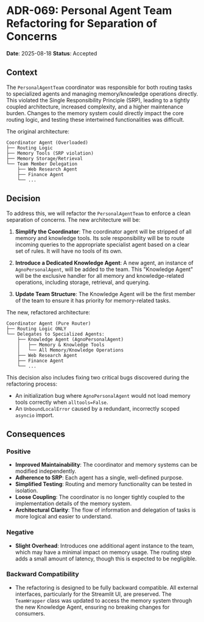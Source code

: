 # ADR-069: Personal Agent Team Refactoring for Separation of Concerns

**Date**: 2025-08-18
**Status**: Accepted

## Context

The `PersonalAgentTeam` coordinator was responsible for both routing tasks to specialized agents and managing memory/knowledge operations directly. This violated the Single Responsibility Principle (SRP), leading to a tightly coupled architecture, increased complexity, and a higher maintenance burden. Changes to the memory system could directly impact the core routing logic, and testing these intertwined functionalities was difficult.

The original architecture:
```
Coordinator Agent (Overloaded)
├── Routing Logic
├── Memory Tools (SRP violation)
├── Memory Storage/Retrieval
└── Team Member Delegation
    ├── Web Research Agent
    ├── Finance Agent
    └── ...
```

## Decision

To address this, we will refactor the `PersonalAgentTeam` to enforce a clean separation of concerns. The new architecture will be:

1.  **Simplify the Coordinator**: The coordinator agent will be stripped of all memory and knowledge tools. Its sole responsibility will be to route incoming queries to the appropriate specialist agent based on a clear set of rules. It will have no tools of its own.

2.  **Introduce a Dedicated Knowledge Agent**: A new agent, an instance of `AgnoPersonalAgent`, will be added to the team. This "Knowledge Agent" will be the exclusive handler for all memory and knowledge-related operations, including storage, retrieval, and querying.

3.  **Update Team Structure**: The Knowledge Agent will be the first member of the team to ensure it has priority for memory-related tasks.

The new, refactored architecture:
```
Coordinator Agent (Pure Router)
├── Routing Logic ONLY
└── Delegates to Specialized Agents:
    ├── Knowledge Agent (AgnoPersonalAgent)
    │   ├── Memory & Knowledge Tools
    │   └── All Memory/Knowledge Operations
    ├── Web Research Agent
    ├── Finance Agent
    └── ...
```

This decision also includes fixing two critical bugs discovered during the refactoring process:
-   An initialization bug where `AgnoPersonalAgent` would not load memory tools correctly when `alltools=False`.
-   An `UnboundLocalError` caused by a redundant, incorrectly scoped `asyncio` import.

## Consequences

### Positive
-   **Improved Maintainability**: The coordinator and memory systems can be modified independently.
-   **Adherence to SRP**: Each agent has a single, well-defined purpose.
-   **Simplified Testing**: Routing and memory functionality can be tested in isolation.
-   **Loose Coupling**: The coordinator is no longer tightly coupled to the implementation details of the memory system.
-   **Architectural Clarity**: The flow of information and delegation of tasks is more logical and easier to understand.

### Negative
-   **Slight Overhead**: Introduces one additional agent instance to the team, which may have a minimal impact on memory usage. The routing step adds a small amount of latency, though this is expected to be negligible.

### Backward Compatibility
-   The refactoring is designed to be fully backward compatible. All external interfaces, particularly for the Streamlit UI, are preserved. The `TeamWrapper` class was updated to access the memory system through the new Knowledge Agent, ensuring no breaking changes for consumers.